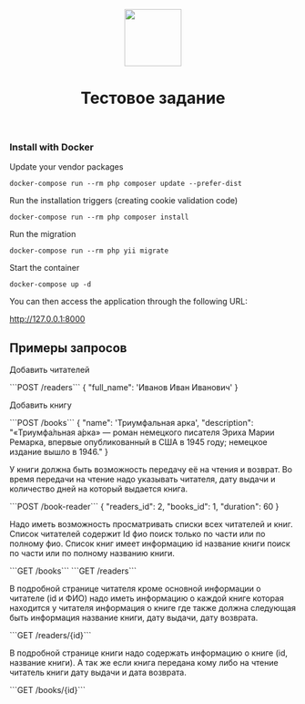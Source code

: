 <p align="center">
    <a href="https://github.com/yiisoft" target="_blank">
        <img src="https://avatars0.githubusercontent.com/u/993323" height="100px">
    </a>
    <h1 align="center">Тестовое задание</h1>
    <br>
</p>



### Install with Docker

Update your vendor packages

    docker-compose run --rm php composer update --prefer-dist
    
Run the installation triggers (creating cookie validation code)

    docker-compose run --rm php composer install    

Run the migration

    docker-compose run --rm php yii migrate  
    
Start the container

    docker-compose up -d


    
You can then access the application through the following URL:

http://127.0.0.1:8000

<h2>Примеры запросов</h3>

<p>Добавить  читателей</p>
```POST /readers```
{
    "full_name": 'Иванов Иван Иванович'
}

<p>Добавить книгу</p>
```POST /books```
{
    "name": 'Триумфальная арка',
    "description": "«Триумфа́льная а́рка» — роман немецкого писателя Эриха Марии Ремарка, впервые опубликованный в США в 1945 году; немецкое издание вышло в 1946."
}


<p>У книги должна быть возможность передачу её на чтения и возврат. Во время передачи на чтение надо указывать читателя,  дату выдачи и количество дней на который выдается книга. </p>
```POST /book-reader```
{
    "readers_id": 2,
    "books_id": 1,
    "duration": 60
}


<p>Надо иметь возможность просматривать списки всех читателей и книг. Список читателей содержит Id фио поиск только  по части или по полному фио. Список книг имеет информацию id название книги поиск по  части или по полному названию книги.</p>
```GET /books```
```GET /readers```

<p>В подробной странице читателя кроме основной информации о читателе (id и ФИО)  надо иметь информацию о каждой книге которая находится у читателя информация о книге где  также должна следующая быть информация название книги, дату выдачи, дату возврата.</p>
```GET /readers/{id}```


<p>В подробной странице книги надо содержать информацию о книге (id, название книги). А так же если книга передана кому либо на чтение  читатель книги дату выдачи и дата возврата. </p>
```GET /books/{id}```